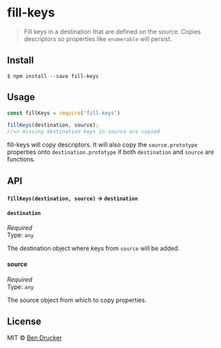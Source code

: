 # fill-keys

> Fill keys in a destination that are defined on the source. Copies descriptors so properties like `enumerable` will persist. 


## Install

```
$ npm install --save fill-keys
```


## Usage

```js
const fillKeys = require('fill-keys')

fillKeys(destination, source);
//=> missing destination keys in source are copied
```

fill-keys will copy descriptors. It will also copy the `source.prototype` properties onto `destination.prototype` if both `destination` and `source` are functions. 

## API

#### `fillKeys(destination, source)` -> `destination`

#### `destination`

*Required*  
Type: `any`

The destination object where keys from `source` will be added.

#### source

*Required*  
Type: `any`

The source object from which to copy properties.

## License

MIT © [Ben Drucker](http://bendrucker.me)
